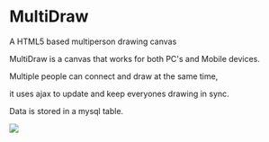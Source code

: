 MultiDraw
=========

A HTML5 based multiperson drawing canvas

MultiDraw is a canvas that works for both PC's and Mobile devices.

Multiple people can connect and draw at the same time,

it uses ajax to update and keep everyones drawing in sync.

Data is stored in a mysql table.

<IMG SRC="https://raw.github.com/yardimli/MultiDraw/master/multidraw.png">

